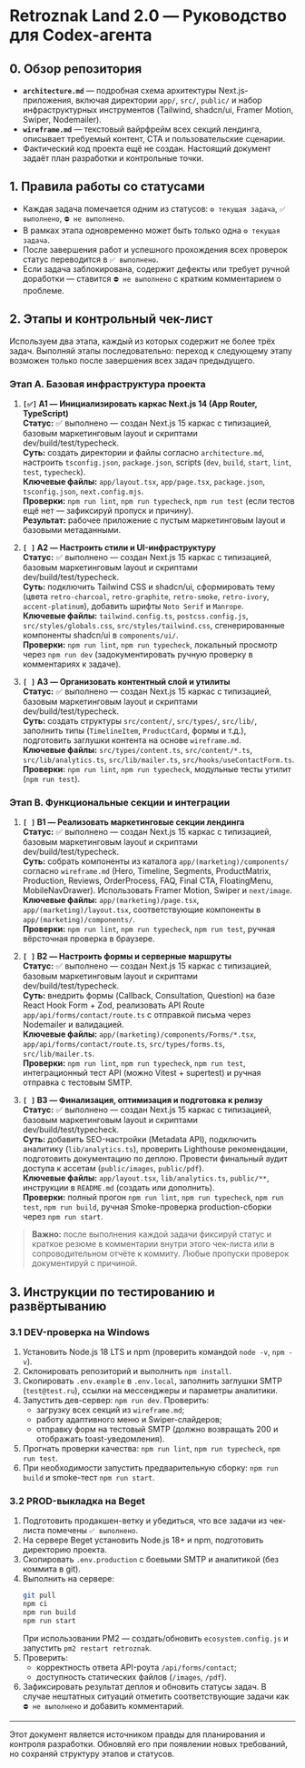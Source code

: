 # Retroznak Land 2.0 — Руководство для Codex-агента

## 0. Обзор репозитория
- **`architecture.md`** — подробная схема архитектуры Next.js-приложения, включая директории `app/`, `src/`, `public/` и набор инфраструктурных инструментов (Tailwind, shadcn/ui, Framer Motion, Swiper, Nodemailer).
- **`wireframe.md`** — текстовый вайрфрейм всех секций лендинга, описывает требуемый контент, CTA и пользовательские сценарии.
- Фактический код проекта ещё не создан. Настоящий документ задаёт план разработки и контрольные точки.

## 1. Правила работы со статусами
- Каждая задача помечается одним из статусов: `⚙️ текущая задача`, `✅ выполнено`, `⛔ не выполнено`.
- В рамках этапа одновременно может быть только одна `⚙️ текущая задача`.
- После завершения работ и успешного прохождения всех проверок статус переводится в `✅ выполнено`.
- Если задача заблокирована, содержит дефекты или требует ручной доработки — ставится `⛔ не выполнено` с кратким комментарием о проблеме.

## 2. Этапы и контрольный чек-лист
Используем два этапа, каждый из которых содержит не более трёх задач. Выполняй этапы последовательно: переход к следующему этапу возможен только после завершения всех задач предыдущего.

### Этап A. Базовая инфраструктура проекта
1. **`[✅]` A1 — Инициализировать каркас Next.js 14 (App Router, TypeScript)**  
   **Статус:** ✅ выполнено — создан Next.js 15 каркас с типизацией, базовым маркетинговым layout и скриптами dev/build/test/typecheck.  
   **Суть:** создать директории и файлы согласно `architecture.md`, настроить `tsconfig.json`, `package.json`, scripts (`dev`, `build`, `start`, `lint`, `test`, `typecheck`).  
   **Ключевые файлы:** `app/layout.tsx`, `app/page.tsx`, `package.json`, `tsconfig.json`, `next.config.mjs`.  
   **Проверки:** `npm run lint`, `npm run typecheck`, `npm run test` (если тестов ещё нет — зафиксируй пропуск и причину).  
   **Результат:** рабочее приложение с пустым маркетинговым layout и базовыми метаданными.

2. **`[ ]` A2 — Настроить стили и UI-инфраструктуру**  
   **Статус:** ✅ выполнено — создан Next.js 15 каркас с типизацией, базовым маркетинговым layout и скриптами dev/build/test/typecheck.  
   **Суть:** подключить Tailwind CSS и shadcn/ui, сформировать тему (цвета `retro-charcoal`, `retro-graphite`, `retro-smoke`, `retro-ivory`, `accent-platinum`), добавить шрифты `Noto Serif` и `Manrope`.  
   **Ключевые файлы:** `tailwind.config.ts`, `postcss.config.js`, `src/styles/globals.css`, `src/styles/tailwind.css`, сгенерированные компоненты shadcn/ui в `components/ui/`.  
   **Проверки:** `npm run lint`, `npm run typecheck`, локальный просмотр через `npm run dev` (задокументировать ручную проверку в комментариях к задаче).

3. **`[ ]` A3 — Организовать контентный слой и утилиты**  
   **Статус:** ✅ выполнено — создан Next.js 15 каркас с типизацией, базовым маркетинговым layout и скриптами dev/build/test/typecheck.  
   **Суть:** создать структуры `src/content/`, `src/types/`, `src/lib/`, заполнить типы (`TimelineItem`, `ProductCard`, формы и т.д.), подготовить заглушки контента на основе `wireframe.md`.  
   **Ключевые файлы:** `src/types/content.ts`, `src/content/*.ts`, `src/lib/analytics.ts`, `src/lib/mailer.ts`, `src/hooks/useContactForm.ts`.  
   **Проверки:** `npm run lint`, `npm run typecheck`, модульные тесты утилит (`npm run test`).

### Этап B. Функциональные секции и интеграции
1. **`[ ]` B1 — Реализовать маркетинговые секции лендинга**  
   **Статус:** ✅ выполнено — создан Next.js 15 каркас с типизацией, базовым маркетинговым layout и скриптами dev/build/test/typecheck.  
   **Суть:** собрать компоненты из каталога `app/(marketing)/components/` согласно `wireframe.md` (Hero, Timeline, Segments, ProductMatrix, Production, Reviews, OrderProcess, FAQ, Final CTA, FloatingMenu, MobileNavDrawer). Использовать Framer Motion, Swiper и `next/image`.  
   **Ключевые файлы:** `app/(marketing)/page.tsx`, `app/(marketing)/layout.tsx`, соответствующие компоненты в `app/(marketing)/components/`.  
   **Проверки:** `npm run lint`, `npm run typecheck`, `npm run test`, ручная вёрсточная проверка в браузере.

2. **`[ ]` B2 — Настроить формы и серверные маршруты**  
   **Статус:** ✅ выполнено — создан Next.js 15 каркас с типизацией, базовым маркетинговым layout и скриптами dev/build/test/typecheck.  
   **Суть:** внедрить формы (Callback, Consultation, Question) на базе React Hook Form + Zod, реализовать API Route `app/api/forms/contact/route.ts` с отправкой письма через Nodemailer и валидацией.  
   **Ключевые файлы:** `app/(marketing)/components/Forms/*.tsx`, `app/api/forms/contact/route.ts`, `src/types/forms.ts`, `src/lib/mailer.ts`.  
   **Проверки:** `npm run lint`, `npm run typecheck`, `npm run test`, интеграционный тест API (можно Vitest + supertest) и ручная отправка с тестовым SMTP.

3. **`[ ]` B3 — Финализация, оптимизация и подготовка к релизу**  
   **Статус:** ✅ выполнено — создан Next.js 15 каркас с типизацией, базовым маркетинговым layout и скриптами dev/build/test/typecheck.  
   **Суть:** добавить SEO-настройки (Metadata API), подключить аналитику (`lib/analytics.ts`), проверить Lighthouse рекомендации, подготовить документацию по деплою. Провести финальный аудит доступа к ассетам (`public/images`, `public/pdf`).  
   **Ключевые файлы:** `app/layout.tsx`, `lib/analytics.ts`, `public/**`, инструкции в `README.md` (создать или дополнить).  
   **Проверки:** полный прогон `npm run lint`, `npm run typecheck`, `npm run test`, `npm run build`, ручная Smoke-проверка production-сборки через `npm run start`.

> **Важно:** после выполнения каждой задачи фиксируй статус и краткое резюме в комментарии внутри этого чек-листа или в сопроводительном отчёте к коммиту. Любые пропуски проверок документируй с причиной.

## 3. Инструкции по тестированию и развёртыванию

### 3.1 DEV-проверка на Windows
1. Установить Node.js 18 LTS и npm (проверить командой `node -v`, `npm -v`).
2. Склонировать репозиторий и выполнить `npm install`.
3. Скопировать `.env.example` в `.env.local`, заполнить заглушки SMTP (`test@test.ru`), ссылки на мессенджеры и параметры аналитики.
4. Запустить дев-сервер: `npm run dev`. Проверить:
   - загрузку всех секций из `wireframe.md`;
   - работу адаптивного меню и Swiper-слайдеров;
   - отправку форм на тестовый SMTP (должно возвращать 200 и отображать toast-уведомления).
5. Прогнать проверки качества: `npm run lint`, `npm run typecheck`, `npm run test`.
6. При необходимости запустить предварительную сборку: `npm run build` и smoke-тест `npm run start`.

### 3.2 PROD-выкладка на Beget
1. Подготовить продакшен-ветку и убедиться, что все задачи из чек-листа помечены `✅ выполнено`.
2. На сервере Beget установить Node.js 18+ и npm, подготовить директорию проекта.
3. Скопировать `.env.production` с боевыми SMTP и аналитикой (без коммита в git).
4. Выполнить на сервере:
   ```bash
   git pull
   npm ci
   npm run build
   npm run start
   ```
   При использовании PM2 — создать/обновить `ecosystem.config.js` и запустить `pm2 restart retroznak`.
5. Проверить:
   - корректность ответа API-роута `/api/forms/contact`;
   - доступность статических файлов (`/images`, `/pdf`).
6. Зафиксировать результат деплоя и обновить статусы задач. В случае нештатных ситуаций отметить соответствующие задачи как `⛔ не выполнено` и добавить комментарий.

---
Этот документ является источником правды для планирования и контроля разработки. Обновляй его при появлении новых требований, но сохраняй структуру этапов и статусов.
